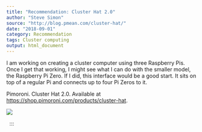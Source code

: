 ```yaml
---
title: "Recommendation: Cluster Hat 2.0"
author: "Steve Simon"
source: "http://blog.pmean.com/cluster-hat/"
date: "2018-09-01"
category: Recommendation
tags: Cluster computing
output: html_document
---
```


I am working on creating a cluster computer using three Raspberry Pis.
Once I get that working, I might see what I can do with the smaller
model, the Raspberry Pi Zero. If I did, this interface would be a good
start. It sits on top of a regular Pi and connects up to four Pi Zeros
to it.

<!---More--->

Pimoroni. Cluster Hat 2.0. Available at
<https://shop.pimoroni.com/products/cluster-hat>.

![](../../../images/cluster-hat01.png)



 
:::

